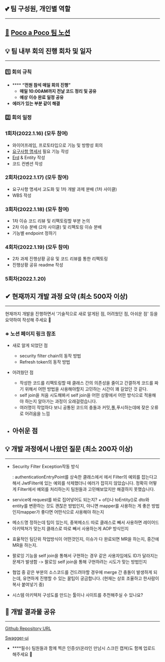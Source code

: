 ## 💕 팀 구성원, 개인별 역할

---

## **[🦥](https://www.google.com/url?q=https://kr.piliapp.com/emojis/sloth/&sa=U&ved=2ahUKEwjUj9qhotP8AhUDfd4KHe2pDAsQFnoECAkQAg&usg=AOvVaw3HYqQWSkqHhyRM1TgewWo6)** [Poco a Poco 팀 노션](https://www.notion.so/b8ea6992ef3b4cc4896edf2079378234)

## 💡 **팀 내부 회의 진행 회차 및 일자**

---

### 1️⃣ 회의 규칙

- **** **“전원 참석 매일 회의 진행”**
    - **매일 10:00AM까지 전날 코드 정리 및 공유**
    - **예상** **이슈 완료 일정 공유**
- **에러가 있는 부분 같이 해결**

### 2️⃣ 회의 일정

### 1회차(2022.1.16) (모두 참여)

- 와이어프레임, 프로토타입으로 기능 및 방향성 회의
- [요구사항 명세서](https://docs.google.com/spreadsheets/d/1__Cg9rbOd5uUND0mx2%E3%85%88555MbKnp5S4EE7BLgnC5QKWBE/edit#gid=0) 필요 기능 작성
- [Erd](https://www.erdcloud.com/d/isuL7NMjPDYcv2xDR) & Entity 작성
- 코드 컨벤션 작성

### 2회차(2022.1.17) (모두 참여)

- 요구사항 명세서 고도화 및 1차 개발 과제 분배 (1차 사이클)
- WBS 작성

### 3회차(2022.1.18) (모두 참여)

- 1차 이슈 코드 리뷰 및 리팩토링할 부분 논의
- 2차 이슈 분배 (2차 사이클) 및 리펙토링 이슈 분배
- 기능별 endpoint 정하기

### 4회차(2022.1.19) (모두 참여)

- 2차 과제 진행상황 공유 및 코드 리뷰를 통한 리펙토링
- 진행상황 공유 readme 작성

### 5회차(2022.1.20)

## ✔ **현재까지 개발 과정 요약 (최소 500자 이상)**

---

현재까지 개발을 진행하면서 ‘기술적으로 새로 알게된 점, 어려웠던 점, 아쉬운 점' 등을 요약하여 작성해 주세요 🙂

### ※ 노션 페이지 링크 참조

- 새로 알게 되었던 점
    - security filter chain의 동작 방법
    - Refresh token의 동작 방법
    
- 어려웠던 점
    - 작성한 코드를 리팩토링할 때 클래스 간의 의존성을 줄이고 간결하게 코드를 짜기 위해서 어떤 방법을 사용해야할지 고민하는 시간이 꽤 길었던 것 같다.
    - self join을 처음 시도해봐서 self join을 어떤 상황에서 어떤 방식으로 적용해야 하는지 알아가는 과정이 오래걸렸습니다.
    - 여러명이 작업하다 보니 공통된 코드의 충돌과 커밋,풀,푸시하는데에 잦은 오류로 어려움을 느낌
- 아쉬운 점
    - 

## 💡 **개발 과정에서 나왔던 질문 (최소 200자 이상)**

---

- Security Filter Exception작동 방식
    
    : authenticationEntryPoint를 상속한 클래스에서 에서 Filter의 예외를 잡는다고 해서 JwtFilter에 있는 예외를 삭제했더니 에러가 잡히지 않았습니다. 정확히 어떻게 Filter에서 예외를 처리하는지 팀원들과 고민해보았지만 해결하지 못했습니다.
    

- service에 request를 바로 집어넣어도 되는지? + of()나 toEntity()로 dto와 entity를 변환하는 것도 괜찮은 방법인지, 아니면 mapper를 사용하는 게 좋은 방법인지mapper가 좋다면 어떤식으로 사용해야 하는지

- 메소드명 정하는데 팁이 있는지, 중복메소드 따로 클래스로 빼서 사용하면 레이어드 아키텍쳐가 맞는지 클래스로 따로 빼서 사용하는게 AOP 방식인지

- 효율적인 팀단위 작업방식이 어떤것인지, 이슈가 다 완료되면 MR을 하는지, 중간에 MR을 하는지.

- 팔로잉 기능을 self join을 통해서 구현하는 경우 같은 사용자임에도 ID가 달라지는 문제가 발생함 -> 팔로잉 self join을 통해 구현하려는 시도가 맞는 방법인지

- 협업 중 같은 부분의 소스코드를 건드려야할 경우에 merge 간 충돌이 발생하게 되는데, 유연하게 진행할 수 있는 꿀팁이 궁금합니다. (현재는 상호 조율하고 한사람이 복사 붙여넣기 중)

- 시스템 아키텍처 구성도를 만드는 툴이나 사이트를 추천해주실 수 있나요?

## 🤞 **개발 결과물 공유**

---

[Github Repository URL](https://gitlab.com/solkim/pocoapoco_teamproject)

[Swagger-ui](http://ec2-54-180-118-27.ap-northeast-2.compute.amazonaws.com:8080/swagger-ui/index.html)

- ****필수) 팀원들과 함께 찍은 인증샷(온라인 만남시 스크린 캡쳐)도 함께 업로드 해주세요 🙂
